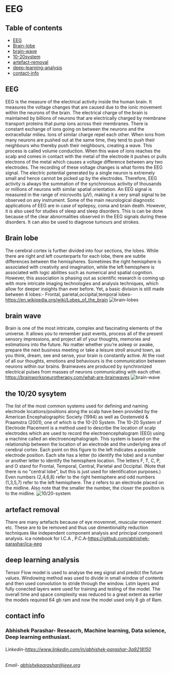# EEG
## Table of contents
* [EEG](#EEG)
* [Brain-lobe](#brain-lobe)
* [brain-wave](#brain-wave)
* [10-20system](#10-20-system)
* [artefact-removal](#artefact-removal)
* [deep-learning-analysis](#deep-learning-analysis)
* [contact-info](#contact-info)

## EEG
EEG is the measure of the electrical activity inside the human brain. It measures the voltage changes that are caused due to the ionic movement within the neurons of the brain. The electrical charge of the brain is maintained by billions of neurons that are electrically charged by membrane transport proteins that pump ions across their membranes. There is constant exchange of ions going on between the neurons and the extracellular milieu. Ions of similar charge repel each other. When ions from many neurons are pushed out at the same time, they tend to push their neighbours who thereby push their neighbours, creating a wave. This process is called volume conduction. When this wave of ions reaches the scalp and comes in contact with the metal of the electrode it pushes or pulls electrons of the metal which causes a voltage difference between any two electrodes. The recording of these voltage changes is what forms the EEG signal. 
The electric potential generated by a single neuron is extremely small and hence cannot be picked up by the electrodes. Therefore, EEG activity is always the summation of the synchronous activity of thousands or millions of neurons with similar spatial orientation. An EEG signal is measured in the range of microvolts (μV), making it a very small signal to be observed on any instrument.
Some of the main neurological diagnostic applications of EEG are in case of epilepsy, coma and brain death. However, it is also used for studies of sleep and sleep disorders. This is can be done because of the clear abnormalities observed in the EEG signals during these disorders. It can also be used to diagnose tumours and strokes.  
## Brain lobe
The cerebral cortex is further divided into four sections, the lobes. While there are right and left counterparts for each lobe, there are subtle differences between the hemispheres. Sometimes the right hemisphere is associated with creativity and imagination, while the left hemisphere is associated with logic abilities such as numerical and spatial cognition. However, this association is phasing out as scientific research is coming up with more intricate imaging technologies and analysis techniques, which allow for deeper insights than ever before. Yet, a basic division is still made between 4 lobes:- Frontal, parietal,occipital,temporal lobes-https://en.wikipedia.org/wiki/Lobes_of_the_brain
![brain-lobes](https://i.pinimg.com/originals/c6/b6/07/c6b6073348c43b2037b06f075034c633.jpg)
## brain wave
Brain is one of the most intricate, complex and fascinating elements of the universe. It allows you to remember past events, process all of the present sensory impressions, and project all of your thoughts, memories and estimations into the future. No matter whether you’re asleep or awake, prepare the next business meeting or take a leisure stroll around town, as you think, dream, see and sense, your brain is constantly active. At the root of all our thoughts, emotions and behaviours is the communication between neurons within our brains. Brainwaves are produced by synchronized electrical pulses from masses of neurons communicating with each other. 
https://brainworksneurotherapy.com/what-are-brainwaves
![brain-wave](http://examinedexistence.com/wp-content/uploads/2016/05/brain-wave-states.jpg)
## the 10/20 sysytem
The list of the most common systems used for defining and naming electrode locations/positions along the scalp have been provided by the American Encephalographic Society (1994) as well as Oostenveld & Praamstra (2001), one of which is the 10-20 System.
The 10-20 System of Electrode Placement is a method used to describe the location of scalp electrodes which are used to record the electroencephalogram (EEG) using a machine called an electroencephalograph.
This system is based on the relationship between the location of an electrode and the underlying area of cerebral cortex. Each point on this figure to the left indicates a possible electrode position. Each site has a letter (to identify the lobe) and a number or another letter to identify the hemisphere location. The letters F, T, C, P, and O stand for Frontal, Temporal, Central, Parietal and Occipital. (Note that there is no "central lobe", but this is just used for identification purposes.) Even numbers (2,4,6,8) refer to the right hemisphere and odd numbers (1,3,5,7) refer to the left hemisphere. The z refers to an electrode placed on the midline. Also note that the smaller the number, the closer the position is to the midline.
![10/20-system](http://www.frontiersin.org/files/Articles/35080/fpsyg-03-00428-HTML/image_m/fpsyg-03-00428-g002.jpg)
## artefact removal
There are many artefacts because of eye movemnet, muscular movement etc. These are to be removed and thus use dimentionality reduction techniques like independent component analysis and principal component analysis.
ica
notebook for I.C.A , P.C.A-https://github.com/abhishek-parashar/ica-eeg
## deep learning analysis
Tensor Flow model is used to analyse the eeg signal and predict the future values. Windowing method was used to divide in small window of contents and then used convolution to stride through the window. Lstm layers and fully conected layers were used for training and testing of the model. The overall time and space complexity was reduced to a great extent as earlier the models required 64 gb ram and now the model used only 8 gb of Ram.
## contact info
### Abhishek Parashar- Reseacrh, Machine learning, Data science, Deep learning enthusiast.
###### Linkedin-https://www.linkedin.com/in/abhishek-parashar-3a9218150
###### Email- abhishekparashar@ieee.org

